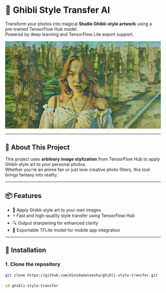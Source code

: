 # 🎨 Ghibli Style Transfer AI

Transform your photos into magical **Studio Ghibli-style artwork** using a pre-trained TensorFlow Hub model.  
Powered by deep learning and TensorFlow Lite export support.

<p align="center">
  <img src="results/output_ghibli_style.png" alt="Stylized Image" width="600"/>
</p>

---

## 🧠 About This Project

This project uses **arbitrary image stylization** from TensorFlow Hub to apply Ghibli-style art to your personal photos.  
Whether you're an anime fan or just love creative photo filters, this tool brings fantasy into reality.

---

## 📦 Features

- 🎨 Apply Ghibli-style art to your own images
- ⚡ Fast and high-quality style transfer using TensorFlow Hub
- 🔍 Output sharpening for enhanced clarity
- 📲 Exportable TFLite model for mobile app integration

---

## 🔧 Installation

### 1. Clone the repository
```bash
git clone https://github.com/dinidumaleezha/ghibli-style-transfer.git

cd ghibli-style-transfer
